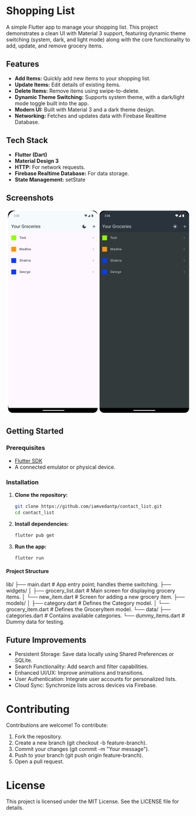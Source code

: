 # Shopping List

A simple Flutter app to manage your shopping list. This project demonstrates a clean UI with Material 3 support, featuring dynamic theme switching (system, dark, and light mode) along with the core functionality to add, update, and remove grocery items.

## Features

- **Add Items:** Quickly add new items to your shopping list.
- **Update Items:** Edit details of existing items.
- **Delete Items:** Remove items using swipe-to-delete.
- **Dynamic Theme Switching:** Supports system theme, with a dark/light mode toggle built into the app.
- **Modern UI:** Built with Material 3 and a dark theme design.
- **Networking:** Fetches and updates data with Firebase Realtime Database.

## Tech Stack

- **Flutter (Dart)**
- **Material Design 3**
- **HTTP:** For network requests.
- **Firebase Realtime Database:** For data storage.
- **State Management:** setState

## Screenshots

![Shopping_list](shopping_list.jpg)

## Getting Started

### Prerequisites

- [Flutter SDK](https://flutter.dev/docs/get-started/install)
- A connected emulator or physical device.

### Installation

1. **Clone the repository:**

   ```bash
   git clone https://github.com/iamvedantp/contact_list.git
   cd contact_list

   ```

2. **Install dependencies:**

   ```bash
   flutter pub get

   ```

3. **Run the app:**
   ```bash
   flutter run
   ```

#### Project Structure

lib/
├── main.dart # App entry point; handles theme switching.
├── widgets/
│ ├── grocery_list.dart # Main screen for displaying grocery items.
│ └── new_item.dart # Screen for adding a new grocery item.
├── models/
│ ├── category.dart # Defines the Category model.
│ └── grocery_item.dart # Defines the GroceryItem model.
└── data/
├── categories.dart # Contains available categories.
└── dummy_items.dart # Dummy data for testing.

## Future Improvements

- Persistent Storage: Save data locally using Shared Preferences or SQLite.
- Search Functionality: Add search and filter capabilities.
- Enhanced UI/UX: Improve animations and transitions.
- User Authentication: Integrate user accounts for personalized lists.
- Cloud Sync: Synchronize lists across devices via Firebase.

# Contributing

Contributions are welcome! To contribute:

1. Fork the repository.
2. Create a new branch (git checkout -b feature-branch).
3. Commit your changes (git commit -m "Your message").
4. Push to your branch (git push origin feature-branch).
5. Open a pull request.

# License

This project is licensed under the MIT License. See the LICENSE file for details.
